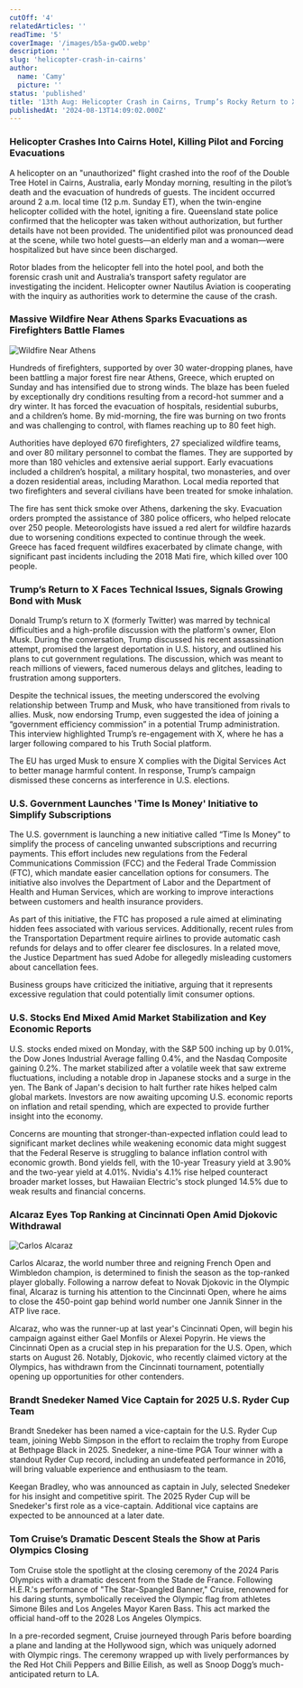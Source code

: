 ```yaml
---
cutOff: '4'
relatedArticles: ''
readTime: '5'
coverImage: '/images/b5a-gwOD.webp'
description: ''
slug: 'helicopter-crash-in-cairns'
author:
  name: 'Camy'
  picture: ''
status: 'published'
title: '13th Aug: Helicopter Crash in Cairns, Trump’s Rocky Return to X'
publishedAt: '2024-08-13T14:09:02.000Z'
---
```


### Helicopter Crashes Into Cairns Hotel, Killing Pilot and Forcing Evacuations

A helicopter on an "unauthorized" flight crashed into the roof of the Double Tree Hotel in Cairns, Australia, early Monday morning, resulting in the pilot’s death and the evacuation of hundreds of guests. The incident occurred around 2 a.m. local time (12 p.m. Sunday ET), when the twin-engine helicopter collided with the hotel, igniting a fire. Queensland state police confirmed that the helicopter was taken without authorization, but further details have not been provided. The unidentified pilot was pronounced dead at the scene, while two hotel guests—an elderly man and a woman—were hospitalized but have since been discharged.

Rotor blades from the helicopter fell into the hotel pool, and both the forensic crash unit and Australia’s transport safety regulator are investigating the incident. Helicopter owner Nautilus Aviation is cooperating with the inquiry as authorities work to determine the cause of the crash.

### Massive Wildfire Near Athens Sparks Evacuations as Firefighters Battle Flames

![Wildfire Near Athens](/images/11th-aug--gaza-s-health-crisis--philippine-military-condemns-china-MwMz.webp)

Hundreds of firefighters, supported by over 30 water-dropping planes, have been battling a major forest fire near Athens, Greece, which erupted on Sunday and has intensified due to strong winds. The blaze has been fueled by exceptionally dry conditions resulting from a record-hot summer and a dry winter. It has forced the evacuation of hospitals, residential suburbs, and a children’s home. By mid-morning, the fire was burning on two fronts and was challenging to control, with flames reaching up to 80 feet high.

Authorities have deployed 670 firefighters, 27 specialized wildfire teams, and over 80 military personnel to combat the flames. They are supported by more than 180 vehicles and extensive aerial support. Early evacuations included a children’s hospital, a military hospital, two monasteries, and over a dozen residential areas, including Marathon. Local media reported that two firefighters and several civilians have been treated for smoke inhalation.

The fire has sent thick smoke over Athens, darkening the sky. Evacuation orders prompted the assistance of 380 police officers, who helped relocate over 250 people. Meteorologists have issued a red alert for wildfire hazards due to worsening conditions expected to continue through the week. Greece has faced frequent wildfires exacerbated by climate change, with significant past incidents including the 2018 Mati fire, which killed over 100 people.

### Trump’s Return to X Faces Technical Issues, Signals Growing Bond with Musk

Donald Trump’s return to X (formerly Twitter) was marred by technical difficulties and a high-profile discussion with the platform's owner, Elon Musk. During the conversation, Trump discussed his recent assassination attempt, promised the largest deportation in U.S. history, and outlined his plans to cut government regulations. The discussion, which was meant to reach millions of viewers, faced numerous delays and glitches, leading to frustration among supporters.

Despite the technical issues, the meeting underscored the evolving relationship between Trump and Musk, who have transitioned from rivals to allies. Musk, now endorsing Trump, even suggested the idea of joining a “government efficiency commission” in a potential Trump administration. This interview highlighted Trump’s re-engagement with X, where he has a larger following compared to his Truth Social platform.

The EU has urged Musk to ensure X complies with the Digital Services Act to better manage harmful content. In response, Trump’s campaign dismissed these concerns as interference in U.S. elections.

### U.S. Government Launches 'Time Is Money' Initiative to Simplify Subscriptions

The U.S. government is launching a new initiative called “Time Is Money” to simplify the process of canceling unwanted subscriptions and recurring payments. This effort includes new regulations from the Federal Communications Commission (FCC) and the Federal Trade Commission (FTC), which mandate easier cancellation options for consumers. The initiative also involves the Department of Labor and the Department of Health and Human Services, which are working to improve interactions between customers and health insurance providers.

As part of this initiative, the FTC has proposed a rule aimed at eliminating hidden fees associated with various services. Additionally, recent rules from the Transportation Department require airlines to provide automatic cash refunds for delays and to offer clearer fee disclosures. In a related move, the Justice Department has sued Adobe for allegedly misleading customers about cancellation fees.

Business groups have criticized the initiative, arguing that it represents excessive regulation that could potentially limit consumer options.

### U.S. Stocks End Mixed Amid Market Stabilization and Key Economic Reports

U.S. stocks ended mixed on Monday, with the S&P 500 inching up by 0.01%, the Dow Jones Industrial Average falling 0.4%, and the Nasdaq Composite gaining 0.2%. The market stabilized after a volatile week that saw extreme fluctuations, including a notable drop in Japanese stocks and a surge in the yen. The Bank of Japan's decision to halt further rate hikes helped calm global markets. Investors are now awaiting upcoming U.S. economic reports on inflation and retail spending, which are expected to provide further insight into the economy.

Concerns are mounting that stronger-than-expected inflation could lead to significant market declines while weakening economic data might suggest that the Federal Reserve is struggling to balance inflation control with economic growth. Bond yields fell, with the 10-year Treasury yield at 3.90% and the two-year yield at 4.01%. Nvidia's 4.1% rise helped counteract broader market losses, but Hawaiian Electric's stock plunged 14.5% due to weak results and financial concerns.

### Alcaraz Eyes Top Ranking at Cincinnati Open Amid Djokovic Withdrawal

![Carlos Alcaraz](/images/b5b-Y5ND.webp)

Carlos Alcaraz, the world number three and reigning French Open and Wimbledon champion, is determined to finish the season as the top-ranked player globally. Following a narrow defeat to Novak Djokovic in the Olympic final, Alcaraz is turning his attention to the Cincinnati Open, where he aims to close the 450-point gap behind world number one Jannik Sinner in the ATP live race.

Alcaraz, who was the runner-up at last year's Cincinnati Open, will begin his campaign against either Gael Monfils or Alexei Popyrin. He views the Cincinnati Open as a crucial step in his preparation for the U.S. Open, which starts on August 26. Notably, Djokovic, who recently claimed victory at the Olympics, has withdrawn from the Cincinnati tournament, potentially opening up opportunities for other contenders.

### Brandt Snedeker Named Vice Captain for 2025 U.S. Ryder Cup Team

Brandt Snedeker has been named a vice-captain for the U.S. Ryder Cup team, joining Webb Simpson in the effort to reclaim the trophy from Europe at Bethpage Black in 2025. Snedeker, a nine-time PGA Tour winner with a standout Ryder Cup record, including an undefeated performance in 2016, will bring valuable experience and enthusiasm to the team.

Keegan Bradley, who was announced as captain in July, selected Snedeker for his insight and competitive spirit. The 2025 Ryder Cup will be Snedeker's first role as a vice-captain. Additional vice captains are expected to be announced at a later date.

### Tom Cruise’s Dramatic Descent Steals the Show at Paris Olympics Closing

Tom Cruise stole the spotlight at the closing ceremony of the 2024 Paris Olympics with a dramatic descent from the Stade de France. Following H.E.R.'s performance of "The Star-Spangled Banner," Cruise, renowned for his daring stunts, symbolically received the Olympic flag from athletes Simone Biles and Los Angeles Mayor Karen Bass. This act marked the official hand-off to the 2028 Los Angeles Olympics.

In a pre-recorded segment, Cruise journeyed through Paris before boarding a plane and landing at the Hollywood sign, which was uniquely adorned with Olympic rings. The ceremony wrapped up with lively performances by the Red Hot Chili Peppers and Billie Eilish, as well as Snoop Dogg’s much-anticipated return to LA.